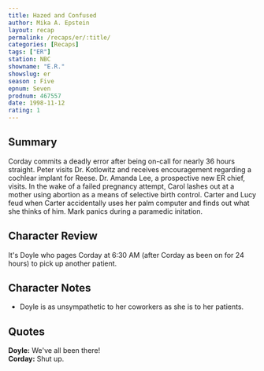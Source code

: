```yaml
---
title: Hazed and Confused
author: Mika A. Epstein
layout: recap
permalink: /recaps/er/:title/
categories: [Recaps]
tags: ["ER"]
station: NBC
showname: "E.R."
showslug: er
season : Five  
epnum: Seven  
prodnum: 467557    
date: 1998-11-12  
rating: 1  
---
```


## Summary  
  
Corday commits a deadly error after being on-call for nearly 36 hours straight. Peter visits Dr. Kotlowitz and receives encouragement regarding a cochlear implant for Reese. Dr. Amanda Lee, a prospective new ER chief, visits. In the wake of a failed pregnancy attempt, Carol lashes out at a mother using abortion as a means of selective birth control. Carter and Lucy feud when Carter accidentally uses her palm computer and finds out what she thinks of him. Mark panics during a paramedic initation.

## Character Review  
  
It's Doyle who pages Corday at 6:30 AM (after Corday as been on for 24 hours) to pick up another patient.

## Character Notes  
  
* Doyle is as unsympathetic to her coworkers as she is to her patients.

## Quotes  
  
**Doyle:** We've all been there!  
**Corday:** Shut up.